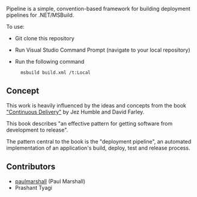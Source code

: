 Pipeline is a simple, convention-based framework for building deployment pipelines for .NET/MSBuild.

To use:
* Git clone this repository
* Run Visual Studio Command Prompt (navigate to your local repository)
* Run the following command

		msbuild build.xml /t:Local



Concept
-------
This work is heavily influenced by the ideas and concepts from the book ["Continuous Delivery"](http://www.amazon.co.uk/Continuous-Delivery-Deployment-Automation-Addison-Wesley/dp/0321601912#) by Jez Humble and David Farley.

This book describes "an effective pattern for getting software from development to release". 

The pattern central to the book is the "deployment pipeline", an automated implementation of an application's build, deploy, test and release process.

Contributors
------------
 - [paulmarshall](https://github.com/paulmarshall) (Paul Marshall)
 - Prashant Tyagi